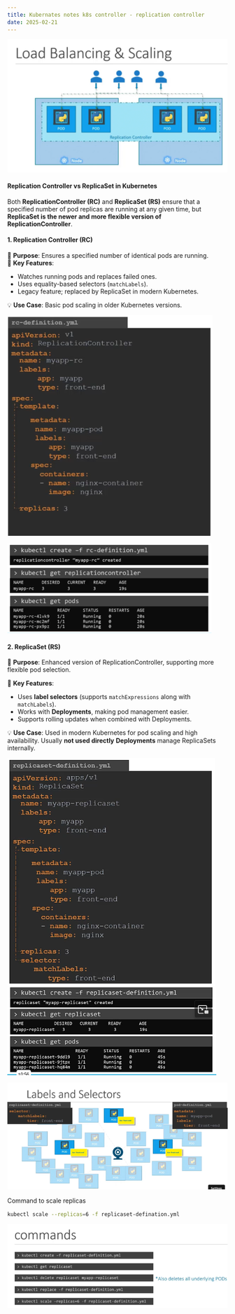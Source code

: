```yaml
---
title: Kubernates notes k8s controller - replication controller
date: 2025-02-21
---
```


![alt text](Pastedimage20250215204724.png)


#### **Replication Controller vs ReplicaSet in Kubernetes**

Both **ReplicationController (RC)** and **ReplicaSet (RS)** ensure that a specified number of pod replicas are running at any given time, but **ReplicaSet is the newer and more flexible version of ReplicationController**.

#### **1. Replication Controller (RC)**

🔹 **Purpose**: Ensures a specified number of identical pods are running.  
🔹 **Key Features**:
- Watches running pods and replaces failed ones.
- Uses equality-based selectors (`matchLabels`).
- Legacy feature; replaced by ReplicaSet in modern Kubernetes.

💡 **Use Case**: Basic pod scaling in older Kubernetes versions.

![alt text](Pastedimage20250217121946.png)

![alt text](Pastedimage20250217122039.png)

#### **2. ReplicaSet (RS)**

🔹 **Purpose**: Enhanced version of ReplicationController, supporting more flexible pod selection.

🔹 **Key Features**:
- Uses **label selectors** (supports `matchExpressions` along with `matchLabels`).
- Works with **Deployments**, making pod management easier.
- Supports rolling updates when combined with Deployments.

💡 **Use Case**: Used in modern Kubernetes for pod scaling and high availability. Usually **not used directly** **Deployments** manage ReplicaSets internally.

![alt text](Pastedimage20250217122520.png)
![alt text](Pastedimage20250217122536.png)


![alt text](Pastedimage20250217122736.png)



Command to scale replicas 

```bash
kubectl scale --replicas=6 -f replicaset-defination.yml
```

![alt text](Pastedimage20250217123150.png)

